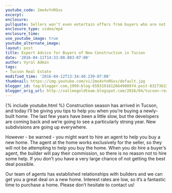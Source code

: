 ```yaml
---
youtube_code: 2mo4vYnRGxs
excerpt:
enclosure:
pullquote: Sellers won’t even entertain offers from buyers who are not pre-qualified.
enclosure_type: video/mp4
enclosure_time:
use_youtube_image: true
youtube_alternate_image:
layout: post
title: Expert Advice for Buyers of New Construction in Tucson
date: '2016-04-11T14:33:00.003-07:00'
author: Vyral Admin
tags:
- Tucson Real Estate
modified_time: '2016-04-12T13:34:40.239-07:00'
thumbnail: https://img.youtube.com/vi/2mo4vYnRGxs/default.jpg
blogger_id: tag:blogger.com,1999:blog-6593191612664908974.post-8327362280564462005
blogger_orig_url: http://valleegoldteam.blogspot.com/2016/04/tucson-real-estate-agent-new.html
---
```

{% include youtube.html %}
Construction season has arrived in Tucson, and today I’ll be giving you tips to help you when you’re buying a newly-built home. The last few years have been a little slow, but the developers are coming back and we’re going to see a particularly strong year. New subdivisions are going up everywhere.

However - be warned - you might want to hire an agent to help you buy a new home. The agent at the home works exclusively for the seller, so they will not be attempting to help you buy the home. When you do hire a buyer’s agent, the builder will pay their commission, so there is no reason not to hire some help. If you don’t you have a very large chance of not getting the best deal possible. 

Our team of agents has established relationships with builders and we can get you a great deal on a new home. Interest rates are low, so it’s a fantastic time to purchase a home. Please don’t hesitate to contact us!
